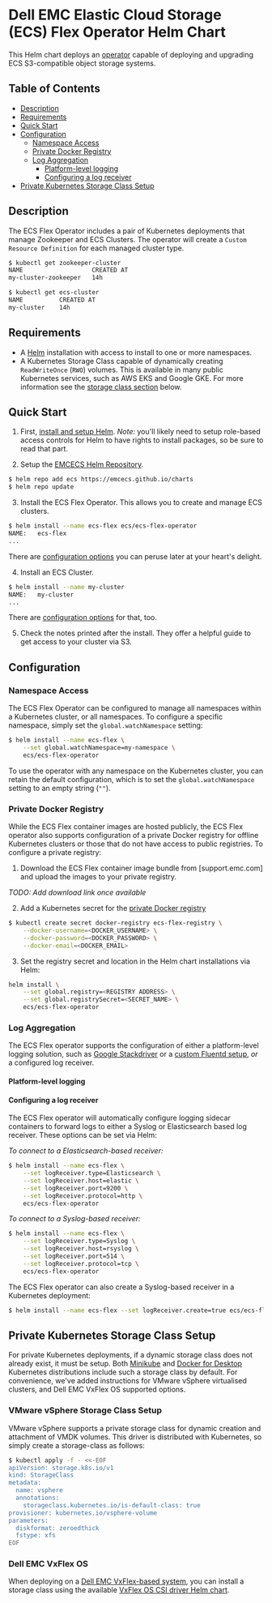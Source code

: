 # Dell EMC Elastic Cloud Storage (ECS) Flex Operator Helm Chart

This Helm chart deploys an [operator](https://coreos.com/operators/) capable of deploying and upgrading ECS S3-compatible object storage systems.

## Table of Contents

* [Description](#description)
* [Requirements](#requirements)
* [Quick Start](#quick-start)
* [Configuration](#configuration)
  * [Namespace Access](#namespace-access)
  * [Private Docker Registry](#private-docker-registry)
  * [Log Aggregation](#log-aggregation)
    * [Platform-level logging](#platform-level-logging)
    * [Configuring a log receiver](#configuring-a-log-receiver)
* [Private Kubernetes Storage Class Setup](#sc-setup)

## Description

The ECS Flex Operator includes a pair of Kubernetes deployments that manage Zookeeper and ECS Clusters. The operator will create a `Custom Resource Definition` for each managed cluster type.

```bash
$ kubectl get zookeeper-cluster
NAME                   CREATED AT
my-cluster-zookeeper   14h

$ kubectl get ecs-cluster
NAME          CREATED AT
my-cluster    14h
```

## Requirements

* A [Helm](https://helm.sh) installation with access to install to one or more namespaces.
* A Kubernetes Storage Class capable of dynamically creating `ReadWriteOnce` (`RWO`) volumes. This is available in many public Kubernetes services, such as AWS EKS and Google GKE. For more information see the [storage class section](#sc-setup) below.

## Quick Start

1. First, [install and setup Helm](https://docs.helm.sh/using_helm/#quickstart).  *_Note:_* you'll likely need to setup role-based access controls for Helm to have rights to install packages, so be sure to read that part.

2. Setup the [EMCECS Helm Repository](https://github.com/EMCECS/charts).

```bash
$ helm repo add ecs https://emcecs.github.io/charts
$ helm repo update
```

3. Install the ECS Flex Operator. This allows you to create and manage ECS clusters.

```bash
$ helm install --name ecs-flex ecs/ecs-flex-operator
NAME:   ecs-flex
...
```

There are [configuration options](#configuration) you can peruse later at your heart's delight.

4. Install an ECS Cluster.

```bash
$ helm install --name my-cluster
NAME:   my-cluster
...
```

There are [configuration options](../ecs-cluster#configuration) for that, too.

5. Check the notes printed after the install. They offer a helpful guide to get access to your cluster via S3.

## Configuration

### Namespace Access

The ECS Flex Operator can be configured to manage all namespaces within a Kubernetes cluster, or all namespaces. To configure a specific namespace, simply set the `global.watchNamespace` setting:

```bash
$ helm install --name ecs-flex \
    --set global.watchNamespace=my-namespace \
    ecs/ecs-flex-operator
```

To use the operator with any namespace on the Kubernetes cluster, you can retain the default configuration, which is to set the `global.watchNamespace` setting to an empty string (`""`).

### Private Docker Registry

While the ECS Flex container images are hosted publicly, the ECS Flex operator also supports configuration of a private Docker registry for offline Kubernetes clusters or those that do not have access to public registries. To configure a private registry:

1. Download the ECS Flex container image bundle from [support.emc.com] and upload the images to your private registry.

_*TODO: Add download link once available*_

2. Add a Kubernetes secret for the [private Docker registry](https://kubernetes.io/docs/concepts/containers/images/#specifying-imagepullsecrets-on-a-pod)

```bash
$ kubectl create secret docker-registry ecs-flex-registry \
    --docker-username=<DOCKER_USERNAME> \
    --docker-password=<DOCKER_PASSWORD> \
    --docker-email=<DOCKER_EMAIL>
```

3. Set the registry secret and location in the Helm chart installations  via Helm:

```bash
helm install \
    --set global.registry=<REGISTRY ADDRESS> \
    --set global.registrySecret=<SECRET_NAME> \
    ecs/ecs-flex-operator
```

### Log Aggregation

The ECS Flex operator supports the configuration of either a platform-level logging solution, such as [Google Stackdriver](https://cloud.google.com/stackdriver/) or a [custom Fluentd setup](https://docs.fluentd.org/v0.12/articles/kubernetes-fluentd), _or_ a configured log receiver.

#### Platform-level logging

#### Configuring a log receiver

The ECS Flex operator will automatically configure logging sidecar containers to forward logs to either a Syslog or Elasticsearch based log receiver. These options can be set via Helm:

*To connect to a Elasticsearch-based receiver:*

```bash
$ helm install --name ecs-flex \
    --set logReceiver.type=Elasticsearch \
    --set logReceiver.host=elastic \
    --set logReceiver.port=9200 \
    --set logReceiver.protocol=http \
    ecs/ecs-flex-operator
```

*To connect to a Syslog-based receiver:*

```bash
$ helm install --name ecs-flex \
    --set logReceiver.type=Syslog \
    --set logReceiver.host=rsyslog \
    --set logReceiver.port=514 \
    --set logReceiver.protocol=tcp \
    ecs/ecs-flex-operator
```

The ECS Flex operator can also create a Syslog-based receiver in a Kubernetes deployment:

```bash
$ helm install --name ecs-flex --set logReceiver.create=true ecs/ecs-flex-operator
```

## <a name="sc-setup"></a>Private Kubernetes Storage Class Setup

For private Kubernetes deployments, if a dynamic storage class does not already exist, it must be setup. Both [Minikube](https://kubernetes.io/docs/setup/minikube/) and [Docker for Desktop](https://www.docker.com/products/docker-desktop) Kubernetes distributions include such a storage class by default. For convenience, we've added instructions for VMware vSphere virtualised clusters, and Dell EMC VxFlex OS supported options.

### VMware vSphere Storage Class Setup

VMware vSphere supports a private storage class for dynamic creation and attachment of VMDK volumes. This driver is distributed with Kubernetes, so simply create a storage-class as follows:

```bash
$ kubectl apply -f - <<-EOF
apiVersion: storage.k8s.io/v1
kind: StorageClass
metadata:
  name: vsphere
  annotations:
    storageclass.kubernetes.io/is-default-class: true
provisioner: kubernetes.io/vsphere-volume
parameters:
  diskformat: zeroedthick
  fstype: xfs
EOF
```

### Dell EMC VxFlex OS

When deploying on a [Dell EMC VxFlex-based system](https://www.dellemc.com/en-us/solutions/software-defined/vxflex-ready-nodes.htm), you can install a storage class using the available [VxFlex OS CSI driver Helm chart](https://github.com/VxFlex-OS/charts).
